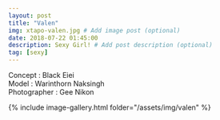 ```yaml
---
layout: post
title: "Valen"
img: xtapo-valen.jpg # Add image post (optional)
date: 2018-07-22 01:45:00
description: Sexy Girl! # Add post description (optional)
tag: [sexy]
---
```

Concept : Black Eiei    
Model : Warinthorn Naksingh    
Photographer : Gee Nikon                 

{% include image-gallery.html folder="/assets/img/valen" %}
